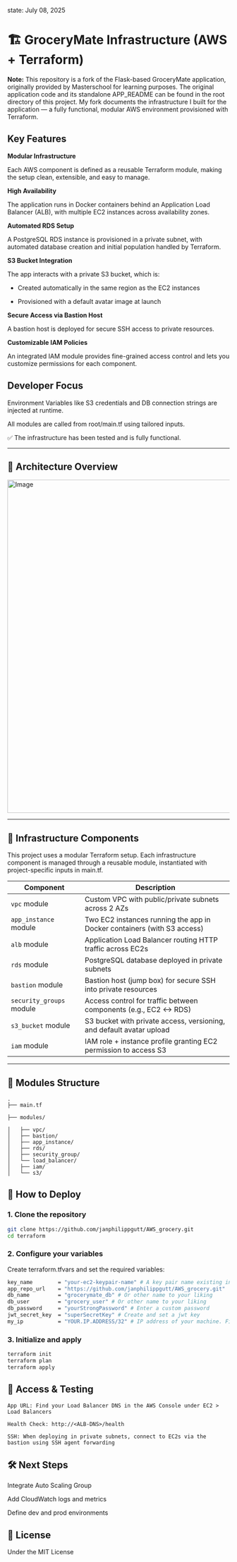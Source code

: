 state: July 08, 2025

# 🏗️ GroceryMate Infrastructure (AWS + Terraform)

**Note:** This repository is a fork of the Flask-based GroceryMate application, originally provided by Masterschool for learning purposes. 
The original application code and its standalone APP_README can be found in the root directory of this project. My fork documents the infrastructure I built for the application — a fully functional, modular AWS environment provisioned with Terraform.

## Key Features

**Modular Infrastructure**

Each AWS component is defined as a reusable Terraform module, making the setup clean, extensible, and easy to manage.

**High Availability**

The application runs in Docker containers behind an Application Load Balancer (ALB), with multiple EC2 instances across availability zones.

**Automated RDS Setup**

A PostgreSQL RDS instance is provisioned in a private subnet, with automated database creation and initial population handled by Terraform.

**S3 Bucket Integration**

The app interacts with a private S3 bucket, which is:

- Created automatically in the same region as the EC2 instances

- Provisioned with a default avatar image at launch

**Secure Access via Bastion Host**

A bastion host is deployed for secure SSH access to private resources.

**Customizable IAM Policies**

An integrated IAM module provides fine-grained access control and lets you customize permissions for each component.

## Developer Focus

Environment Variables like S3 credentials and DB connection strings are injected at runtime.

All modules are called from root/main.tf using tailored inputs.



✅ The infrastructure has been tested and is fully functional.


---

## 📐 Architecture Overview

<img width="820" height="756" alt="Image" src="https://github.com/user-attachments/assets/9ab468c7-7fc5-45ad-baa0-bef368fecc9c" />

---

## 🧱 Infrastructure Components

This project uses a modular Terraform setup. Each infrastructure component is managed through a reusable module, instantiated with project-specific inputs in main.tf.

| Component                | Description                                                             |
| ------------------------ | ----------------------------------------------------------------------- |
| `vpc` module             | Custom VPC with public/private subnets across 2 AZs                     |
| `app_instance` module    | Two EC2 instances running the app in Docker containers (with S3 access) |
| `alb` module             | Application Load Balancer routing HTTP traffic across EC2s              |
| `rds` module             | PostgreSQL database deployed in private subnets                         |
| `bastion` module         | Bastion host (jump box) for secure SSH into private resources           |
| `security_groups` module | Access control for traffic between components (e.g., EC2 <-> RDS)       |
| `s3_bucket` module       | S3 bucket with private access, versioning, and default avatar upload    |
| `iam` module             | IAM role + instance profile granting EC2 permission to access S3        |


---

## 📂 Modules Structure

    .
    ├── main.tf

    ├── modules/

    │   ├── vpc/
    │   ├── bastion/
    │   ├── app_instance/
    │   ├── rds/
    │   ├── security_group/
    │   └── load_balancer/
    │   ├── iam/
    │   └── s3/


## 🚀 How to Deploy

### 1. Clone the repository
```bash
git clone https://github.com/janphilippgutt/AWS_grocery.git
cd terraform
```

### 2. Configure your variables

Create terraform.tfvars and set the required variables:

```bash
key_name        = "your-ec2-keypair-name" # A key pair name existing in your account for default region eu-central-1
app_repo_url    = "https://github.com/janphilippgutt/AWS_grocery.git"
db_name         = "grocerymate_db" # Or other name to your liking
db_user         = "grocery_user" # Or other name to your liking
db_password     = "yourStrongPassword" # Enter a custom password
jwt_secret_key  = "superSecretKey" # Create and set a jwt key
my_ip           = "YOUR.IP.ADDRESS/32" # IP address of your machine. Find out with 'curl -4 ifconfig.me' 

```

### 3. Initialize and apply

```bash
terraform init
terraform plan
terraform apply
```

## 🔐 Access & Testing

    App URL: Find your Load Balancer DNS in the AWS Console under EC2 > Load Balancers

    Health Check: http://<ALB-DNS>/health

    SSH: When deploying in private subnets, connect to EC2s via the bastion using SSH agent forwarding

## 🛠️ Next Steps

Integrate Auto Scaling Group

Add CloudWatch logs and metrics

Define dev and prod environments

## 📄 License

Under the MIT License 